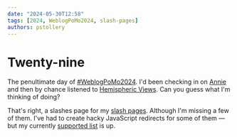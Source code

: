 ```yaml
---
date: "2024-05-30T12:58"
tags: [2024, WeblogPoMo2024, slash-pages]
authors: pstollery
---
```

# Twenty-nine

The penultimate day of [#WeblogPoMo2024](https://weblog.anniegreens.lol/weblog-posting-month-2024). I'd been checking in on [Annie](https://weblog.anniegreens.lol/) and then by chance listened to [Hemispheric Views](https://listen.hemisphericviews.com/). Can you guess what I'm thinking of doing?

<!--truncate-->

That's right, a slashes page for my [slash pages](https://rknight.me/blog/slash-pages/). Although I'm missing a few of them. I've had to create hacky JavaScript redirects for some of them — but my currently [supported list](https://stollerys.co.uk/slashes) is up.


